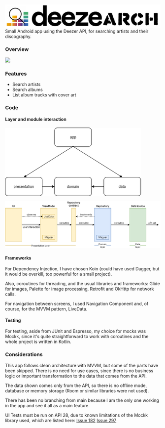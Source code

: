 ![](https://github.com/binkypv/Deezearch/blob/main/readmeimgs/readmeheader.png?raw=true)
Small Android app using the Deezer API, for searching artists and their discography.

### Overview
![](https://github.com/binkypv/Deezearch/blob/main/readmeimgs/DeezearchExample.gif?raw=true)

### Features
- Search artists
- Search albums
- List album tracks with cover art

### Code

#### Layer and module interaction
![](https://github.com/binkypv/Deezearch/blob/main/readmeimgs/modulediagram.png?raw=true)


![](https://github.com/binkypv/Deezearch/blob/main/readmeimgs/layerinteractions.png?raw=true)

#### Frameworks
For Dependency Injection, I have chosen Koin (could have used Dagger, but it would be overkill, too powerful for a small project).

Also, coroutines for threading, and the usual libraries and frameworks: Glide for images, Palette for image processing, Retrofit and OkHttp for network calls.

For navigation between screens, I used Navigation Component and, of course, for the MVVM pattern, LiveData.

#### Testing
For testing, aside from JUnit and Espresso, my choice for mocks was Mockk, since it's quite straightforward to work with coroutines and the whole project is written in Kotlin.

### Considerations
This app follows clean architecture with MVVM, but some of the parts have been skipped. There is no need for use cases, since there is no business logic or important transformation to the data that comes from the API.

The data shown comes only from the API, so there is no offline mode, database or memory storage (Room or similar libraries were not used).

There has been no branching from main because I am the only one working in the app and see it all as a main feature.

UI Tests must be run on API 28, due to known limitations of the Mockk library used, which are listed here:
[Issue 182](https://github.com/mockk/mockk/issues/182 "Issue 182")
[Issue 297](https://github.com/mockk/mockk/issues/297 "Issue 297")
